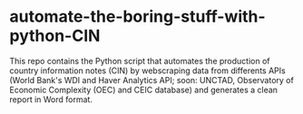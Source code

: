 # automate-the-boring-stuff-with-python-CIN
This repo contains the Python script that automates the production of country information notes (CIN) by webscraping data from differents APIs (World Bank's WDI and Haver Analytics API; soon: UNCTAD, Observatory of Economic Complexity (OEC) and CEIC database) and generates a clean report in Word format.
